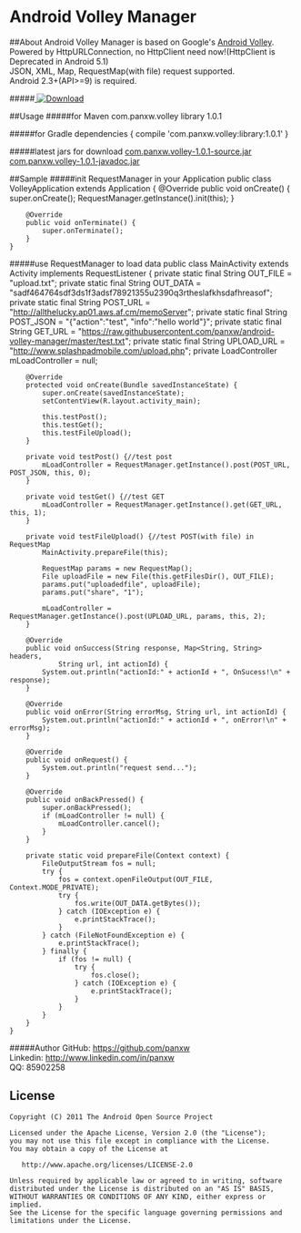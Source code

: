 Android Volley Manager
====================
##About
Android Volley Manager is based on Google's [Android Volley](https://github.com/mcxiaoke/android-volley).  
Powered by HttpURLConnection, no HttpClient need now!(HttpClient is Deprecated in Android 5.1)  
JSON, XML, Map, RequestMap(with file) request supported.  
Android 2.3+(API>=9) is required.  

#####[ ![Download](https://api.bintray.com/packages/panxw/maven/android-volley-manager/images/download.svg) ](https://bintray.com/panxw/maven/android-volley-manager/_latestVersion)  

##Usage
#####for Maven
	<dependency>
		<groupId>com.panxw.volley</groupId>
		<artifactId>library</artifactId>
		<version>1.0.1</version>
	</dependency>

#####for Gradle
	dependencies {
		compile 'com.panxw.volley:library:1.0.1'
	}

#####latest jars for download
[com.panxw.volley-1.0.1-source.jar](https://github.com/panxw/android-volley-manager/blob/master/release/com.panxw.volley-1.0.1-sources.jar)  
[com.panxw.volley-1.0.1-javadoc.jar](https://github.com/panxw/android-volley-manager/raw/master/release/com.panxw.volley-1.0.1-javadoc.jar)  

##Sample
#####init RequestManager in your Application
	public class VolleyApplication extends Application {
		@Override
		public void onCreate() {
			super.onCreate();
			RequestManager.getInstance().init(this);
		}
	
		@Override
		public void onTerminate() {
			super.onTerminate();
		}
	}

#####use RequestManager to load data
	public class MainActivity extends Activity implements RequestListener {
		private static final String OUT_FILE = "upload.txt";
		private static final String OUT_DATA = "sadf464764sdf3ds1f3adsf78921355u2390q3rtheslafkhsdafhreasof";
		private static final String POST_URL = "http://allthelucky.ap01.aws.af.cm/memoServer";
		private static final String POST_JSON = "{\"action\":\"test\", \"info\":\"hello world\"}";
		private static final String GET_URL = "https://raw.githubusercontent.com/panxw/android-volley-manager/master/test.txt";
		private static final String UPLOAD_URL = "http://www.splashpadmobile.com/upload.php";
		private LoadController mLoadController = null;
	
		@Override
		protected void onCreate(Bundle savedInstanceState) {
			super.onCreate(savedInstanceState);
			setContentView(R.layout.activity_main);
	
			this.testPost();
			this.testGet();
			this.testFileUpload();
		}
		
		private void testPost() {//test post 
			mLoadController = RequestManager.getInstance().post(POST_URL, POST_JSON, this, 0);
		}
		
		private void testGet() {//test GET
			mLoadController = RequestManager.getInstance().get(GET_URL, this, 1);
		}
		
		private void testFileUpload() {//test POST(with file) in RequestMap
			MainActivity.prepareFile(this);
	
			RequestMap params = new RequestMap();
			File uploadFile = new File(this.getFilesDir(), OUT_FILE);
			params.put("uploadedfile", uploadFile);
			params.put("share", "1");
	
			mLoadController = RequestManager.getInstance().post(UPLOAD_URL, params, this, 2);
		}
	
		@Override
		public void onSuccess(String response, Map<String, String> headers,
				String url, int actionId) {
			System.out.println("actionId:" + actionId + ", OnSucess!\n" + response);
		}
	
		@Override
		public void onError(String errorMsg, String url, int actionId) {
			System.out.println("actionId:" + actionId + ", onError!\n" + errorMsg);
		}
	
		@Override
		public void onRequest() {
			System.out.println("request send...");
		}
	
		@Override
		public void onBackPressed() {
			super.onBackPressed();
			if (mLoadController != null) {
				mLoadController.cancel();
			}
		}
	
		private static void prepareFile(Context context) {
			FileOutputStream fos = null;
			try {
				fos = context.openFileOutput(OUT_FILE, Context.MODE_PRIVATE);
				try {
					fos.write(OUT_DATA.getBytes());
				} catch (IOException e) {
					e.printStackTrace();
				}
			} catch (FileNotFoundException e) {
				e.printStackTrace();
			} finally {
				if (fos != null) {
					try {
						fos.close();
					} catch (IOException e) {
						e.printStackTrace();
					}
				}
			}
		}
	}

#####Author
GitHub: https://github.com/panxw  
Linkedin: http://www.linkedin.com/in/panxw  
QQ: 85902258  

## License

    Copyright (C) 2011 The Android Open Source Project

    Licensed under the Apache License, Version 2.0 (the "License");
    you may not use this file except in compliance with the License.
    You may obtain a copy of the License at

       http://www.apache.org/licenses/LICENSE-2.0

    Unless required by applicable law or agreed to in writing, software
    distributed under the License is distributed on an "AS IS" BASIS,
    WITHOUT WARRANTIES OR CONDITIONS OF ANY KIND, either express or implied.
    See the License for the specific language governing permissions and
    limitations under the License.

